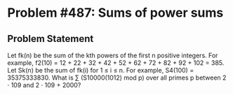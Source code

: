 # Problem #487: Sums of power sums 

## Problem Statement 

Let fk(n) be the sum of the kth powers of the first n positive integers.
For example, f2(10) = 12 + 22 + 32 + 42 + 52 + 62 + 72 + 82 + 92 + 102 = 385.
Let Sk(n) be the sum of fk(i) for 1 ≤ i ≤ n. For example, S4(100) = 35375333830.
What is ∑ (S10000(1012) mod p) over all primes p between 2 ⋅ 109 and 2 ⋅ 109 + 2000?
